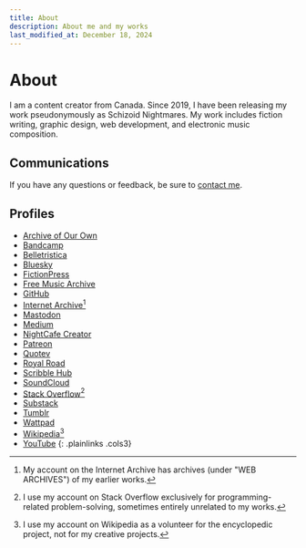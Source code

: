 ```yaml
---
title: About
description: About me and my works
last_modified_at: December 18, 2024
---
```


# About
I am a content creator from Canada. Since 2019, I have been releasing my work pseudonymously as Schizoid&nbsp;Nightmares. My work includes fiction writing, graphic design, web development, and electronic music composition.

## Communications
If you have any questions or feedback, be sure to <a href="https://tally.so/r/mOaDRp" target="_blank">contact me</a>.

## Profiles

- <a href="https://archiveofourown.org/users/schizoidnightmares/" target="_blank">Archive&nbsp;of&nbsp;Our&nbsp;Own</a>
- <a href="https://schizoidnightmares.bandcamp.com/" target="_blank">Bandcamp</a>
- <a href="https://belletristica.com/en/users/5706-schizoid-nightmares" target="_blank">Belletristica</a>
- <a href="https://bsky.app/profile/schizoidnightmares.com" target="_blank">Bluesky</a>
- <a href="https://www.fictionpress.com/~schizoidnightmares" target="_blank">FictionPress</a>
- <a href="https://freemusicarchive.org/music/schizoid-nightmares/" target="_blank">Free&nbsp;Music&nbsp;Archive</a>
- <a href="https://github.com/schizoidnightmares" target="_blank">GitHub</a>
- <a href="https://archive.org/details/@schizoid_nightmares" target="_blank">Internet&nbsp;Archive</a>[^2]
- <a href="https://mastodon.social/@schizoidnightmares" target="_blank">Mastodon</a>
- <a href="https://schizoidnightmares.medium.com/" target="_blank">Medium</a>
- <a href="https://creator.nightcafe.studio/u/schizoidnightmares" target="_blank">NightCafe&nbsp;Creator</a>
- <a href="https://www.patreon.com/schizoidnightmares" target="_blank">Patreon</a>
- <a href="https://www.quotev.com/schizoidnightmares" target="_blank">Quotev</a>
- <a href="https://www.royalroad.com/profile/357196" target="_blank">Royal&nbsp;Road</a>
- <a href="https://www.scribblehub.com/profile/125707/schizoidnightmares/" target="_blank">Scribble&nbsp;Hub</a>
- <a href="https://soundcloud.com/schizoidnightmares" target="_blank">SoundCloud</a>
- <a href="https://stackoverflow.com/users/21422760/schizoid-nightmares" target="_blank">Stack&nbsp;Overflow</a>[^3]
- <a href="https://schizoidnightmares.substack.com/" target="_blank">Substack</a>
- <a href="https://schizoidnightmares.tumblr.com/" target="_blank">Tumblr</a>
- <a href="https://www.wattpad.com/user/schizoidnightmares" target="_blank">Wattpad</a>
- <a href="https://en.wikipedia.org/wiki/User:SchizoidNightmares" target="_blank">Wikipedia</a>[^4]
- <a href="https://www.youtube.com/@schizoidnightmares" target="_blank">YouTube</a>
{: .plainlinks .cols3}

[^2]: My account on the Internet&nbsp;Archive has archives (under "WEB ARCHIVES") of my earlier works.
[^3]: I use my account on Stack&nbsp;Overflow exclusively for programming-related problem-solving, sometimes entirely unrelated to my works.
[^4]: I use my account on Wikipedia as a volunteer for the encyclopedic project, not for my creative projects.